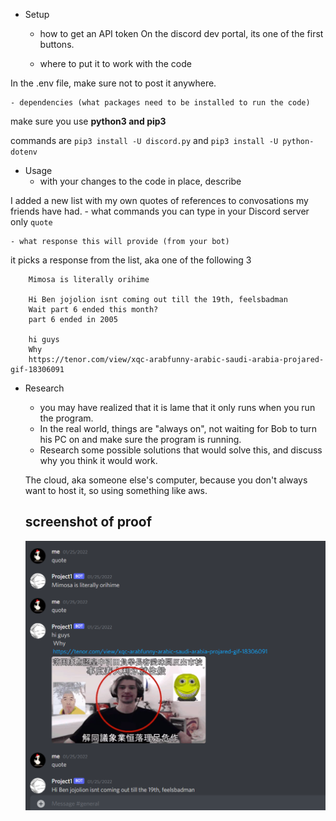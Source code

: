   - Setup
    - how to get an API token
 On the discord dev portal, its one of the first buttons.

    - where to put it to work with the code
 
 In the .env file, make sure not to post it anywhere.

    - dependencies (what packages need to be installed to run the code)
    
make sure you use **python3 and pip3**

commands are `pip3 install -U discord.py` and `pip3 install -U python-dotenv`

  - Usage
    - with your changes to the code in place, describe

I added a new list with my own quotes of references to convosations my friends have had.
    - what commands you can type in your Discord server
only `quote`

    - what response this will provide (from your bot)
it picks a response from the list, aka one of the following 3 

    
        Mimosa is literally orihime

        Hi Ben jojolion isnt coming out till the 19th, feelsbadman
        Wait part 6 ended this month?
        part 6 ended in 2005

        hi guys
        Why
        https://tenor.com/view/xqc-arabfunny-arabic-saudi-arabia-projared-gif-18306091
   
  - Research
    - you may have realized that it is lame that it only runs when you run the program.
    - In the real world, things are "always on", not waiting for Bob to turn his PC on and make sure the program is running.
    - Research some possible solutions that would solve this, and discuss why you think it would work.


    The cloud, aka someone else's computer, because you don't always want to host it, so using something like aws.
    
    ## screenshot of proof
    ![Proof of bot](Capture.PNG)
